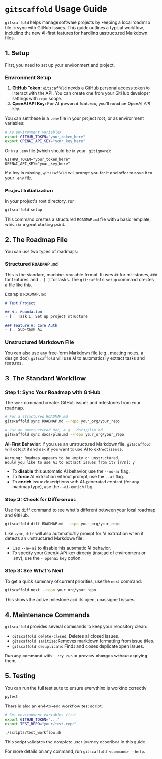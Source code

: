 # `gitscaffold` Usage Guide

`gitscaffold` helps manage software projects by keeping a local roadmap file in sync with GitHub issues. This guide outlines a typical workflow, including the new AI-first features for handling unstructured Markdown files.

## 1. Setup

First, you need to set up your environment and project.

### Environment Setup

1.  **GitHub Token:** `gitscaffold` needs a GitHub personal access token to interact with the API. You can create one from your GitHub developer settings with `repo` scope.
2.  **OpenAI API Key:** For AI-powered features, you'll need an OpenAI API key.

You can set these in a `.env` file in your project root, or as environment variables:

```bash
# As environment variables
export GITHUB_TOKEN="your_token_here"
export OPENAI_API_KEY="your_key_here"
```

Or in a `.env` file (which should be in your `.gitignore`):

```dotenv
GITHUB_TOKEN="your_token_here"
OPENAI_API_KEY="your_key_here"
```

If a key is missing, `gitscaffold` will prompt you for it and offer to save it to your `.env` file.

### Project Initialization

In your project's root directory, run:
```bash
gitscaffold setup
```
This command creates a structured `ROADMAP.md` file with a basic template, which is a great starting point.

## 2. The Roadmap File

You can use two types of roadmaps:

### Structured `ROADMAP.md`

This is the standard, machine-readable format. It uses `##` for milestones, `###` for features, and `- [ ]` for tasks. The `gitscaffold setup` command creates a file like this.

Example `ROADMAP.md`:
```markdown
# Test Project

## M1: Foundation
- [ ] Task 1: Set up project structure

### Feature A: Core Auth
- [ ] Sub-task A1
```

### Unstructured Markdown File

You can also use any free-form Markdown file (e.g., meeting notes, a design doc). `gitscaffold` will use AI to automatically extract tasks and features.

## 3. The Standard Workflow

### Step 1: Sync Your Roadmap with GitHub

The `sync` command creates GitHub issues and milestones from your roadmap.

```bash
# For a structured ROADMAP.md
gitscaffold sync ROADMAP.md --repo your_org/your_repo

# For an unstructured doc, e.g., docs/plan.md
gitscaffold sync docs/plan.md --repo your_org/your_repo
```

**AI-First Behavior**: If you use an unstructured Markdown file, `gitscaffold` will detect it and ask if you want to use AI to extract issues.
```
Warning: Roadmap appears to be empty or unstructured.
Would you like to use AI to extract issues from it? [Y/n]: y
```
- To **disable** this automatic AI behavior, use the `--no-ai` flag.
- To **force** AI extraction without prompt, use the `--ai` flag.
- To **enrich** issue descriptions with AI-generated content (for any roadmap type), use the `--ai-enrich` flag.

### Step 2: Check for Differences

Use the `diff` command to see what's different between your local roadmap and GitHub.

```bash
gitscaffold diff ROADMAP.md --repo your_org/your_repo
```

Like `sync`, `diff` will also automatically prompt for AI extraction when it detects an unstructured Markdown file:

- Use `--no-ai` to disable this automatic AI behavior.
- To specify your OpenAI API key directly (instead of environment or .env), use the `--openai-key` option.

### Step 3: See What's Next

To get a quick summary of current priorities, use the `next` command:
```bash
gitscaffold next --repo your_org/your_repo
```
This shows the active milestone and its open, unassigned issues.

## 4. Maintenance Commands

`gitscaffold` provides several commands to keep your repository clean:

- `gitscaffold delete-closed`: Deletes all closed issues.
- `gitscaffold sanitize`: Removes markdown formatting from issue titles.
- `gitscaffold deduplicate`: Finds and closes duplicate open issues.

Run any command with `--dry-run` to preview changes without applying them.

## 5. Testing

You can run the full test suite to ensure everything is working correctly:
```bash
pytest
```

There is also an end-to-end workflow test script:
```bash
# Set environment variables first
export GITHUB_TOKEN="..."
export TEST_REPO="your/test-repo"

./scripts/test_workflow.sh
```
This script validates the complete user journey described in this guide.

For more details on any command, run `gitscaffold <command> --help`.
